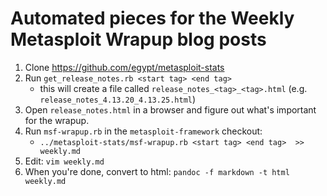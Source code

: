 # Automated pieces for the Weekly Metasploit Wrapup blog posts

1. Clone https://github.com/egypt/metasploit-stats 
1. Run `get_release_notes.rb <start tag> <end tag>`
   * this will create a file called `release_notes_<tag>_<tag>.html` (e.g. `release_notes_4.13.20_4.13.25.html`)
1. Open `release_notes.html` in a browser and figure out what's important for the wrapup.
1. Run `msf-wrapup.rb` in the `metasploit-framework` checkout:
   * `../metasploit-stats/msf-wrapup.rb <start tag> <end tag>  >> weekly.md`
1. Edit: `vim weekly.md`
1. When you're done, convert to html: `pandoc -f markdown -t html weekly.md`
